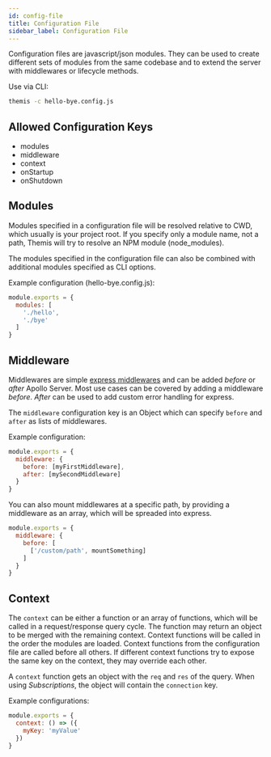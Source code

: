 ```yaml
---
id: config-file
title: Configuration File
sidebar_label: Configuration File
---
```


Configuration files are javascript/json modules. They can be used to create different sets of modules from the same codebase and to extend the server with middlewares or lifecycle methods.

Use via CLI:
```bash
themis -c hello-bye.config.js
```

## Allowed Configuration Keys
- modules
- middleware
- context
- onStartup
- onShutdown

## Modules
Modules specified in a configuration file will be resolved relative to CWD, which usually is your project root. If you specify only a module name, not a path, Themis will try to resolve an NPM module (node_modules).

The modules specified in the configuration file can also be combined with additional modules specified as CLI options.

Example configuration (hello-bye.config.js):
```js
module.exports = {
  modules: [
    './hello',
    './bye'
  ]
}
```

## Middleware
Middlewares are simple [express middlewares](https://expressjs.com/en/4x/api.html#app.use) and can be added _before_ or _after_ Apollo Server. Most use cases can be covered by adding a middleware _before_. _After_ can be used to add custom error handling for express.

The `middleware` configuration key is an Object which can specify `before` and `after` as lists of middlewares.

Example configuration:
```js
module.exports = {
  middleware: {
    before: [myFirstMiddleware],
    after: [mySecondMiddleware]
  }
}
```

You can also mount middlewares at a specific path, by providing a middleware as an array, which will be spreaded into express.

```js
module.exports = {
  middleware: {
    before: [
      ['/custom/path', mountSomething]
    ]
  }
}
```

## Context
The `context` can be either a function or an array of functions, which will be called in a request/response query cycle. The function may return an object to be merged with the remaining context. Context functions will be called in the order the modules are loaded. Context functions from the configuration file are called before all others. If different context functions try to expose the same key on the context, they may override each other.

A `context` function gets an object with the `req` and `res` of the query. When using _Subscriptions_, the object will contain the `connection` key.

Example configurations:
```js
module.exports = {
  context: () => ({
    myKey: 'myValue'
  })
}
```